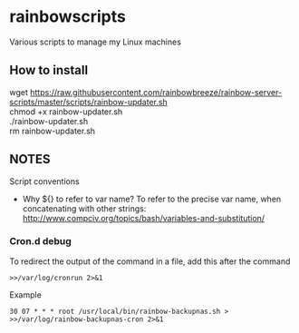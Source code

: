 # rainbowscripts
Various scripts to manage my Linux machines

## How to install
wget https://raw.githubusercontent.com/rainbowbreeze/rainbow-server-scripts/master/scripts/rainbow-updater.sh  
chmod +x rainbow-updater.sh  
./rainbow-updater.sh  
rm rainbow-updater.sh  


## NOTES

Script conventions
- Why ${} to refer to var name? To refer to the precise var name, when concatenating with other strings: http://www.compciv.org/topics/bash/variables-and-substitution/


### Cron.d debug

To redirect the output of the command in a file, add this after the command
```
>>/var/log/cronrun 2>&1
```
Example
```
30 07 * * * root /usr/local/bin/rainbow-backupnas.sh > >>/var/log/rainbow-backupnas-cron 2>&1
```
